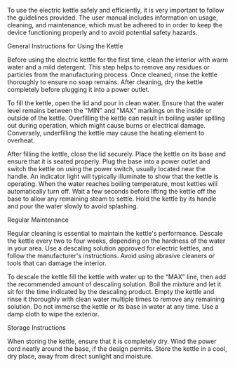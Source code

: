 To use the electric kettle safely and efficiently, it is very important to follow the guidelines provided. The user manual includes information on usage, cleaning, and maintenance, which must be adhered to in order to keep the device functioning properly and to avoid potential safety hazards.

General Instructions for Using the Kettle

Before using the electric kettle for the first time, clean the interior with warm water and a mild detergent. This step helps to remove any residues or particles from the manufacturing process. Once cleaned, rinse the kettle thoroughly to ensure no soap remains. After cleaning, dry the kettle completely before plugging it into a power outlet.

To fill the kettle, open the lid and pour in clean water. Ensure that the water level remains between the "MIN" and "MAX" markings on the inside or outside of the kettle. Overfilling the kettle can result in boiling water spilling out during operation, which might cause burns or electrical damage. Conversely, underfilling the kettle may cause the heating element to overheat.

After filling the kettle, close the lid securely. Place the kettle on its base and ensure that it is seated properly. Plug the base into a power outlet and switch the kettle on using the power switch, usually located near the handle. An indicator light will typically illuminate to show that the kettle is operating.
When the water reaches boiling temperature, most kettles will automatically turn off. Wait a few seconds before lifting the kettle off the base to allow any remaining steam to settle. Hold the kettle by its handle and pour the water slowly to avoid splashing.

Regular Maintenance

Regular cleaning is essential to maintain the kettle's performance. Descale the kettle every two to four weeks, depending on the hardness of the water in your area. Use a descaling solution approved for electric kettles, and follow the manufacturer's instructions. Avoid using abrasive cleaners or tools that can damage the interior.

To descale the kettle fill the kettle with water up to the “MAX” line, then add the recommended amount of descaling solution. Boil the mixture and let it sit for the time indicated by the descaling product. Empty the kettle and rinse it thoroughly with clean water multiple times to remove any remaining solution.
Do not immerse the kettle or its base in water at any time. Use a damp cloth to wipe the exterior.

Storage Instructions

When storing the kettle, ensure that it is completely dry. Wind the power cord neatly around the base, if the design permits. Store the kettle in a cool, dry place, away from direct sunlight and moisture.
